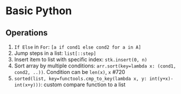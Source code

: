 # Basic Python

## Operations

1. `If Else` in `For`: `[a if cond1 else cond2 for a in A]`
2. Jump steps in a list: `list[::step]`
3. Insert item to list with specific index: `stk.insert(0, n)`
4. Sort array by multiple conditions: `arr.sort(key=lambda x: (cond1, cond2, ..))`. Condition can be `len(x)`, `x` #720
5. `sorted(list, key=functools.cmp_to_key(lambda x, y: int(y+x)-int(x+y)))`: custom compare function to a list